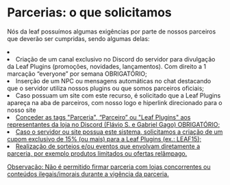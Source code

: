 # Parcerias: o que solicitamos

<p>
 Nós da leaf possuímos algumas exigências por parte de nossos parceiros que deverão ser cumpridas, sendo algumas delas:
</p>

<list type="none">
    <li>
        <list type="bullet">
            <li>
                Criação de um canal exclusivo no Discord do servidor para divulgação da Leaf Plugins (promoções, novidades, lançamentos). Com direito a 1 marcação “everyone” por semana OBRIGATÓRIO;
            </li>
            <li>
                Inserção de um NPC ou mensagens automáticas no chat destacando que o servidor utiliza nossos plugins ou que somos parceiros oficiais;
            </li>
            <li>
                Caso possuam um site com este recurso, é solicitado que a Leaf Plugins apareça na aba de parceiros, com nosso logo e hiperlink direcionado para o nosso site <a href="http://leafplugins.com"/>
            </li>
            <li>
                Conceder as tags "Parceria", “Parceiro” ou "Leaf Plugins" aos representantes da loja no Discord (Flávio S. e Gabriel Gago) <control>OBRIGATÓRIO</control>;
            </li>
            <li>
                Caso o servidor ou site possua este sistema, solicitamos a criação de um cupom exclusivo de 15% (ou mais) para a Leaf Plugins (ex.: LEAF15);
            </li>
            <li>
                Realização de sorteios e/ou eventos que envolvam diretamente a parceria, por exemplo produtos limitados ou ofertas relâmpago.
            </li>
        </list>
    </li>
</list>

<tip>
    <p><control>Observação</control>: Não é permitido firmar parceria com lojas concorrentes ou conteúdos ilegais/imorais durante a vigência da parceria.</p>
</tip>